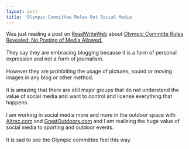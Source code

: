 ```yaml
---
layout: post
title: 'Olympic Committee Rules Out Social Media'
---
```

Was just reading a post on <a href="http://www.readwriteweb.com">ReadWriteWeb</a> about <a href="http://www.readwriteweb.com/archives/olympic_committe_rules_revealed.php">Olympic Committe Rules Revealed: No Posting of Media Allowed.</a><br /><br />They say they are embracing blogging because it is a form of personal expression and not a form of journalism.<br /><br />However they are prohibiting the usage of pictures, sound or moving images in any blog or other method.<br /><br />It is amazing that there are still major groups that do not understand the value of social media and want to control and license everything that happens.<br /><br />I am working in social media more and more in the outdoor space with <a href="http://www.altrec.com">Altrec.com</a> and <a href="http://www.greatoutdoors.com">GreatOutdoors.com</a> and I am realizing the huge value of social media to sporting and outdoor events.<br /><br />It is sad to see the Olympic committee feel this way.